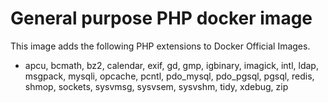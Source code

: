 # General purpose PHP docker image
This image adds the following PHP extensions to Docker Official Images.
* apcu, bcmath, bz2, calendar, exif, gd, gmp, igbinary, imagick, intl, ldap, msgpack, mysqli, opcache, pcntl, pdo_mysql, pdo_pgsql, pgsql, redis, shmop, sockets, sysvmsg, sysvsem, sysvshm, tidy, xdebug, zip 
